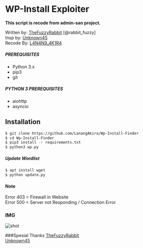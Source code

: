 # WP-Install Exploiter
**This script is recode from admin-san project.**

Written by: [TheFuzzyRabbit](https://github.com/FuzzyRabbit) [@rabbit_fuzzy] <br />
Insp by: [Unknown45](https://github.com/whoami-45) <br />
Recode By: [L4N4N9_4K1R4](https://github.com/LanangAkira)
##### PREREQUISITES
* Python 3.x 
* pip3
* git

##### PYTHON 3 PREREQUISITES
* aiohttp
* asyncio

## Installation
```sh
$ git clone https://github.com/LanangAkira/Wp-Install-Finder
$ cd Wp-Install-Finder
$ pip3 install -r requirements.txt
$ python3 wp.py
```
##### Update Wordlist
```sh
$ apt install wget
$ python update.py
```
#### Note
Error 403 = Firewall in Website <br />
Error 500 = Server not Responding / Connection Error

### IMG
![shot](https://imgur.com/mm0zwFS.png)

###Spesial Thanks
[TheFuzzyRabbit](https://github.com/FuzzyRabbit)<br />
[Unknown45](https://github.com/whoami-45)


